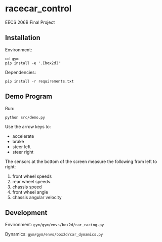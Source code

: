 # racecar_control
EECS 206B Final Project

## Installation
Environment:
```
cd gym
pip install -e '.[box2d]'
```

Dependencies:
```
pip install -r requirements.txt
```

## Demo Program
Run:
```
python src/demo.py
```

Use the arrow keys to:
- accelerate
- brake
- steer left
- steer right

The sensors at the bottom of the screen measure the following from left to right:
1. front wheel speeds
2. rear wheel speeds
3. chassis speed
4. front wheel angle
5. chassis angular velocity

## Development
Environment: `gym/gym/envs/box2d/car_racing.py`

Dynamics: `gym/gym/envs/box2d/car_dynamics.py`

